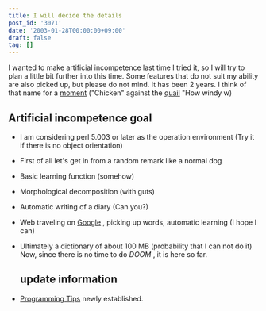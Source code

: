 ```yaml
---
title: I will decide the details
post_id: '3071'
date: '2003-01-28T00:00:00+09:00'
draft: false
tag: []
---
```


I wanted to make artificial incompetence last time I tried it, so I will try to plan a little bit further into this time. Some features that do not suit my ability are also picked up, but please do not mind. It has been 2 years. I think of that name for a [moment](http://www.din.or.jp/%7Eohzaki/uzura.htm) ("Chicken" against the [quail](http://www.din.or.jp/%7Eohzaki/uzura.htm) "How windy w)

## Artificial incompetence goal

*   I am considering perl 5.003 or later as the operation environment (Try it if there is no object orientation)
*   First of all let's get in from a random remark like a normal dog
*   Basic learning function (somehow)
*   Morphological decomposition (with guts)
*   Automatic writing of a diary (Can you?)
*   Web traveling on [Google](http://www.google.co.jp/) , picking up words, automatic learning (I hope I can)
*   Ultimately a dictionary of about 100 MB (probability that I can not do it) Now, since there is no time to do _DOOM_ , it is here so far.
    
    ## update information
    

*   [Programming Tips](/tag/tech) newly established.